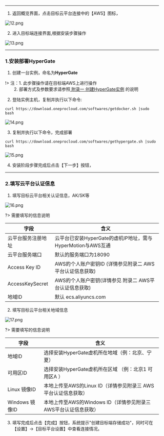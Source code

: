 
 ---
1. 返回概览界面，点击目标云平台连接中的【AWS】图标，

![12.png](https://oneprocloud.oss-cn-beijing.aliyuncs.com/_images/saas/aws/1.png ':size=80%')

2. 进入目标端连接界面,根据安装步骤操作

![13.png](https://oneprocloud.oss-cn-beijing.aliyuncs.com/_images/saas/aws/2.png ':size=80%')

 ---
### 1.安装部署**HyperGate**

1. 创建一台实例，命名为**HyperGate**

!> 注：1. 此步骤操作请在目标端AWS上进行操作</br>
 &ensp; &ensp; &ensp;2. 部署方式及参数要求请参照[ 附录一 创建HyperGate实例](https://pubs.vmware.com/vsphere-50/index.jsp?topic=%2Fcom.vmware.vsphere.vm_admin.doc_50%2FGUID-6C847F77-8CB2-4187-BD7F-E7D3D5BD897B.html) 的说明

2. 登陆<HyperGate>实例主机，复制并执行以下命令:

```
curl https://download.oneprocloud.com/softwares/getdocker.sh |sudo bash
```

![14.png](https://oneprocloud.oss-cn-beijing.aliyuncs.com/_images/saas/aws/3.png ':size=80%')

3. 复制并执行以下命令，完成部署

```
curl https://download.oneprocloud.com/softwares/gethypergate.sh |sudo bash
```

![15.png](https://oneprocloud.oss-cn-beijing.aliyuncs.com/_images/saas/aws/4.png ':size=80%')

4. 安装阶段步骤完成后点击【下一步】按钮，

 ---

### 2.填写云平台认证信息

1. 填写目标云平台相关认证信息，AK/SK等

![16.png](https://oneprocloud.oss-cn-beijing.aliyuncs.com/_images/saas/aws/5.png ':size=80%')

?> 需要填写的信息说明

字段  | 含义
------------- | ----------------------
云平台服务注册地址  | 云平台已安装HyperGate的虚机IP地址，需与HyperMotion与AWS互通
云平台服务端口  | 默认的服务端口为18090
Access Key ID | AWS的个人账户密钥ID  (详情参见附录二 AWS平台认证信息获取)
AccessKeySecret  | AWS的个人账户密钥(详情参见 附录二 AWS平台认证信息获取)
地域ID| 默认 ecs.aliyuncs.com

2. 填写目标云平台相关地域信息

![17.png](https://oneprocloud.oss-cn-beijing.aliyuncs.com/_images/saas/aws/6.png ':size=80%')

?> 需要填写的信息说明

字段  | 含义
------------- | ----------------------
地域ID  |选择安装HyperGate虚机所在地域（例：北京、宁夏）
可用区ID  | 选择安装HyperGate虚机所在区域 （例：北京1 可用区A  ）
Linux 镜像ID | 本地上传至AWS的Linux ID（详情参见附录三 AWS平台认证信息获取）
Windows 镜像ID | 本地上传至AWS的Windows ID（详情参见附录三 AWS平台认证信息获取）

3. 填写完成后点击【完成】按钮，系统提示"创建目标端存储成功"，同时可在【设置】→【目标平台设置】中查看连接情况。


 
